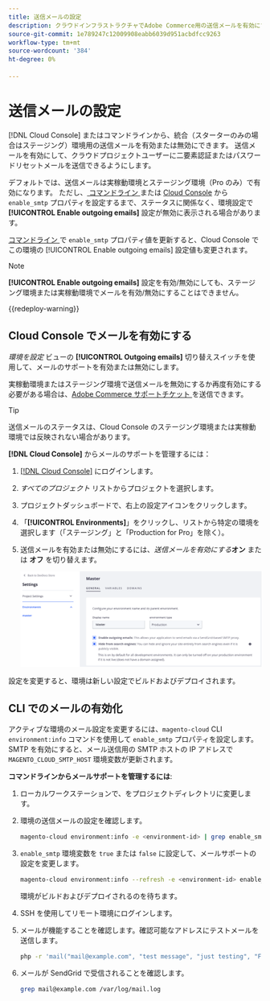 ```yaml
---
title: 送信メールの設定
description: クラウドインフラストラクチャでAdobe Commerce用の送信メールを有効にする方法を説明します。
source-git-commit: 1e789247c12009908eabb6039d951acbdfcc9263
workflow-type: tm+mt
source-wordcount: '384'
ht-degree: 0%

---
```


# 送信メールの設定

[!DNL Cloud Console] またはコマンドラインから、統合（スターターのみの場合はステージング）環境用の送信メールを有効または無効にできます。 送信メールを有効にして、クラウドプロジェクトユーザーに二要素認証またはパスワードリセットメールを送信できるようにします。

デフォルトでは、送信メールは実稼動環境とステージング環境（Pro のみ）で有効になります。 ただし、[ コマンドライン ](#enable-emails-in-the-cli) または [Cloud Console](outgoing-emails.md#enable-emails-in-the-cloud-console) から `enable_smtp` プロパティを設定するまで、ステータスに関係なく、環境設定で **[!UICONTROL Enable outgoing emails]** 設定が無効に表示される場合があります。

[ コマンドライン ](#enable-emails-in-the-cli) で `enable_smtp` プロパティ値を更新すると、Cloud Console でこの環境の [!UICONTROL Enable outgoing emails] 設定値も変更されます。

>[!NOTE]
>
>**[!UICONTROL Enable outgoing emails]** 設定を有効/無効にしても、ステージング環境または実稼動環境でメールを有効/無効にすることはできません。

{{redeploy-warning}}

## Cloud Console でメールを有効にする

_環境を設定_ ビューの **[!UICONTROL Outgoing emails]** 切り替えスイッチを使用して、メールのサポートを有効または無効にします。

実稼動環境またはステージング環境で送信メールを無効にするか再度有効にする必要がある場合は、[Adobe Commerce サポートチケット ](https://experienceleague.adobe.com/en/docs/commerce-knowledge-base/kb/help-center-guide/magento-help-center-user-guide) を送信できます。

>[!TIP]
>
>送信メールのステータスは、Cloud Console のステージング環境または実稼動環境では反映されない場合があります。

**[!DNL Cloud Console]** からメールのサポートを管理するには：

1. [[!DNL Cloud Console]](https://console.adobecommerce.com) にログインします。
1. _すべてのプロジェクト_ リストからプロジェクトを選択します。
1. プロジェクトダッシュボードで、右上の設定アイコンをクリックします。
1. 「**[!UICONTROL Environments]**」をクリックし、リストから特定の環境を選択します（「ステージング」と「Production for Pro」を除く）。
1. 送信メールを有効または無効にするには、_送信メールを有効にする_**オン** または **オフ** を切り替えます。

   ![ 送信メール設定を有効にする ](../../assets/outgoing-emails.png)

設定を変更すると、環境は新しい設定でビルドおよびデプロイされます。

## CLI でのメールの有効化

アクティブな環境のメール設定を変更するには、`magento-cloud` CLI `environment:info` コマンドを使用して `enable_smtp` プロパティを設定します。 SMTP を有効にすると、メール送信用の SMTP ホストの IP アドレスで `MAGENTO_CLOUD_SMTP_HOST` 環境変数が更新されます。

**コマンドラインからメールサポートを管理するには**:

1. ローカルワークステーションで、をプロジェクトディレクトリに変更します。

1. 環境の送信メールの設定を確認します。

   ```bash
   magento-cloud environment:info -e <environment-id> | grep enable_smtp
   ```

1. `enable_smtp` 環境変数を `true` または `false` に設定して、メールサポートの設定を変更します。

   ```bash
   magento-cloud environment:info --refresh -e <environment-id> enable_smtp true
   ```

   環境がビルドおよびデプロイされるのを待ちます。

1. SSH を使用してリモート環境にログインします。

1. メールが機能することを確認します。確認可能なアドレスにテストメールを送信します。

   ```bash
   php -r 'mail("mail@example.com", "test message", "just testing", "From: tester@example.com");'
   ```

1. メールが SendGrid で受信されることを確認します。

   ```bash
   grep mail@example.com /var/log/mail.log
   ```
